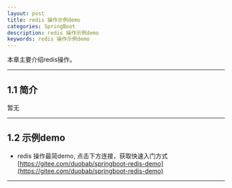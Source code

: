 ```yaml
---
layout: post
title: redis 操作示例demo
categories: SpringBoot
description: redis 操作示例demo
keywords: redis 操作示例demo
---
```


本章主要介绍redis操作。

* * *

## 1.1 简介
暂无 

* * *

## 1.2 示例demo
- redis 操作最简demo, 点击下方连接，获取快速入门方式  
[https://gitee.com/duobab/springboot-redis-demo](https://gitee.com/duobab/springboot-redis-demo) 

* * *
